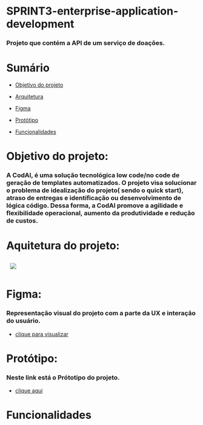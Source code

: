 # SPRINT3-enterprise-application-development

### Projeto que contém a API de um serviço de doações. 

# Sumário
- [Objetivo do projeto](#objetivo-do-projeto)

- [Arquitetura](#arquitetura-projeto)

- [Figma](#figma)

- [Protótipo](#protótipo)
  
- [Funcionalidades](#funcionalidades)


# Objetivo do projeto:
### A CodAI, é uma solução tecnológica low code/no code de geração de templates automatizados. O projeto visa solucionar o problema de  idealização do projeto( sendo o quick start), atraso de entregas e identificação ou desenvolvimento de lógica código. Dessa forma, a CodAI promove a agilidade e flexibilidade operacional, aumento da produtividade e redução de custos.

# Aquitetura do projeto:

<div id="arquitetura-projeto" style="padding: 10px; border-radius: 10px;">
    <img src="https://lh3.google.com/u/0/d/1O3dQrAlM3GEHenx9OJ9fz2yd1D-feg_K=w1366-h651-iv1" />
</div>

# Figma: 
### Representação visual do projeto com a parte da UX e interação do usuário.
- [clique para visualizar](https://www.figma.com/file/7hc3JzFMJWcso1QT2zNAfJ/CodAI?type=design&node-id=0%3A1&mode=design&t=76rIXyljoFxOdjHN-1)  

# Protótipo: 
### Neste link está o Prótotipo do projeto.
- [clique aqui]( https://codai-hub-development.web.app/ )

# Funcionalidades
